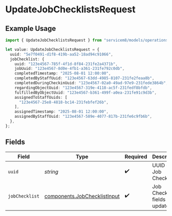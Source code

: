 # UpdateJobChecklistsRequest

## Example Usage

```typescript
import { UpdateJobChecklistsRequest } from "servicem8/models/operations";

let value: UpdateJobChecklistsRequest = {
  uuid: "5e7f0491-d1f8-419b-aa52-18ad94c91066",
  jobChecklist: {
    uuid: "123e4567-785f-4f1d-8f84-231fe2a4371b",
    jobUuid: "123e4567-8d0e-4fb1-a361-231fe792c0db",
    completedTimestamp: "2025-08-01 12:00:00",
    completedByStaffUuid: "123e4567-63dd-4985-8107-231fe2feaa8b",
    completedDuringCheckinUuid: "123e4567-02a0-49ad-97e9-231fede3864b",
    regardingObjectUuid: "123e4567-319e-4118-ac5f-231fedf8bfdb",
    fulfilledByObjectUuid: "123e4567-b361-499f-a0ea-231fe91c9d3b",
    assignedToStaffUuids: [
      "123e4567-25e8-4818-bc14-231febfef26b",
    ],
    assignedTimestamp: "2025-08-01 12:00:00",
    assignedByStaffUuid: "123e4567-589e-4077-817b-231fe6c9fb6b",
  },
};
```

## Fields

| Field                                                                        | Type                                                                         | Required                                                                     | Description                                                                  |
| ---------------------------------------------------------------------------- | ---------------------------------------------------------------------------- | ---------------------------------------------------------------------------- | ---------------------------------------------------------------------------- |
| `uuid`                                                                       | *string*                                                                     | :heavy_check_mark:                                                           | UUID of the Job Checklist                                                    |
| `jobChecklist`                                                               | [components.JobChecklistInput](../../models/components/jobchecklistinput.md) | :heavy_check_mark:                                                           | Job Checklist fields to update                                               |